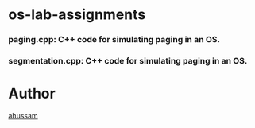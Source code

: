 # os-lab-assignments

### paging.cpp: C++ code for simulating paging in an OS. 
### segmentation.cpp: C++ code for simulating paging in an OS.

# Author
[ahussam](https://github.com/ahussam)
